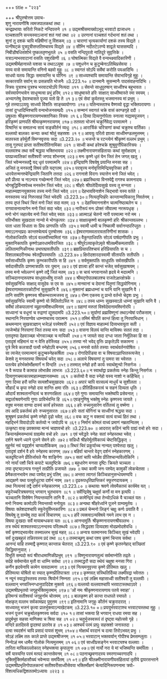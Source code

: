 +++
title = "२२३"

+++
श्रीपुरुषोत्तम उवाच-  
शृणु नारायणीश्रि त्वमजपालकथां तथा ।  
चन्द्र्प्रभायाः सरितो निकटे नन्दिपत्तने ॥१ ॥
उद्यमश्रीसमाख्योऽभूद् भरवाटो ह्यजाधनः ।  
पञ्चशतानि सन्त्यस्याऽजानां शतं गवां तथा ॥२ ॥
उरणानां पञ्चशतं गर्दभानां शतं तथा ।  
शुनां तु दशकं चापि महिषीणां तु विंशकम् ॥३ ॥
चाराणां भृत्यकार्याणां दशकं तस्य विद्यते ।  
पत्नीषट्कं पुत्रपुत्रीसप्ततिश्चास्य विद्यते ॥४ ॥
सीम्नि नदीतटेऽरण्ये शाद्वले घाससम्पदि ।  
निबीडौषधिसंशोभे पुष्कलतृणभूतले ॥५ ॥
वसति नन्दिपुरतो नातिदूरे सुवृत्तिके ।  
यत्राऽन्यभरवाटानां वसतिः पशुरक्षिणी ॥६ ॥
घोषात्मिका विद्यते वै वन्यभक्ष्यादिकारिणी ।  
उद्यमश्रीर्महानास्ते यशसा च तथाऽऽयुषा ।७ ॥
पशुधनेन च कुटुम्बेनाऽतिथिप्रसेवया ।  
यस्य वासे समायान्ति वनिनो बहवो मुहुः ॥८ ॥
स्वागतं सोऽपि सर्वेषां करोति पयआदिभिः ।  
साधवो यतयः सिद्धाः समायान्ति च योगिनः ॥९ ॥
साध्व्यश्चापि समायान्ति सेवाभाविगृहे मुहुः ।  
सत्कारयति सर्वान् सः प्रसन्नयति भोजनैः ॥3.223.१० ॥
दानमानैः सुसन्मानैः पादसंवाहनादिभिः ।  
स्त्रियः पुत्राश्च पुत्रश्च भरवाट्योऽपि नित्यदा ॥११ ॥
सेवन्ते साधुपुरुषान् साध्वीश्च बहुभावतः ।  
सर्वस्वार्पणभावेन साधून्मत्वा प्रभुं हरिम् ॥१२॥
साधुष्वास्ते हरिः साक्षात् साध्वीष्वास्ते रमा स्वयम् ।  
अभ्यागतेषु देवाश्चासते पूज्या यतो हि ते ॥१ ३॥
एवं सेवां कुर्वतस्तु भजमानस्य मां प्रभुम् ।  
गृहे तस्याऽऽययुः साध्व्यो विंशतिः साङ्ख्ययोगगाः ॥१४॥
यतिन्यस्ताश्च वैष्णव्यो वृद्धा भक्तिपरायणाः ।  
तासां दुग्धादिभिश्चापि वन्यभोजनसम्प्रदैः ॥१५॥
सन्मानं स्वागतं चक्रे वासं काण्डगृहे ददौ ।  
उषुस्ताः श्रीकृष्णनारायणभक्तानिकाः स्त्रियः ॥१ ६॥
दिव्या दिव्यगुणोपेताः स्नात्वा नद्यामपूजयन् ।  
हरिकृष्णं प्राणपतिं श्रीमत्कृष्णनरायणम् ॥१७॥
ततस्ता भोजनं चक्रुर्निवेद्य परमात्मने ।  
विश्रान्तिं च समालभ्य सायं सङ्कीर्तनं व्यधुः ॥१८॥
आरार्त्रिकं चरित्राणां कथां चक्रुश्च वार्तिकाः ।  
वल्लव्यो बालकाः कन्याः कथां श्रोतुं सहस्रशः ॥१ ९॥
आययुः परितो ज्ञात्वा साध्वीमण्डलमुत्तमम् ।  
मातरस्ता हरेर्मूर्तौ विमग्नवृत्तयः सदा ॥3.223.२० ॥
भजन्ते च रटन्त्येनं श्रीकृष्णं वल्लभं प्रभुम् ।  
तासु गुरुपदं प्राप्ता सतीश्वरीतिनामिका ॥२१ ॥
साध्वी कथां हरेश्चक्रे शुश्रुवुर्गोपिकास्त्रियः ।  
वल्लवाश्च तथा सर्वे श्रद्धया भक्तिभावया ॥२२॥
लक्ष्मीनारायणसंहितायाः कथां सुमोक्षदाम् ।  
पापप्रज्वालिकां सतीश्वरी जगाद शोभनाम् ॥२३॥
मनः कृष्णे धृतं येन जितं तेन जगत् खलु ।  
जितं भवेन्मनस्तद्वै यद् धृतं परमात्मनि ॥२४॥
इन्द्रियाणि विषयेषु प्रयान्ति मनसा सह ।  
अजितं तु मनस्तद्वै विषयं प्रति यद्गतम् ॥२५॥
परावृत्त्य मनोवृत्तिमिन्द्रियवृत्तिका हरौ ।  
धारयेत्तन्मनश्चेन्द्रियाणि जितानि तत्तदा ॥२६॥
रागनाशे विरागः स्यात्तेन मनो जितं भवेत् ।  
हरौ प्रीत्या च नाऽन्यत्र गच्छेन्मनो जितं भवेत् ॥२७॥
ब्रह्मस्थित्या विनश्येद्वै रागश्च कामनादयः ।  
भोगबुद्धिर्विनश्येच्च मनस्तेन जितं भवेत् ॥२८॥
श्रीहरेः श्रीपतेर्दिव्यसुखे यस्य तु मग्नता ।  
माहात्म्यज्ञानयुक्तस्य तस्य मनो जितं भवेत् ॥२९॥
देहभावविनाशेन चिद्भावो यस्य वर्तते ।  
मनस्तस्य जडं निरुत्साहं जितं भवेदपि ॥3.223.३०॥
नित्यतृप्तिर्हरेः कान्तान्मायिकात्तु निवर्तनम् ।  
तस्य तृप्तं स्थिरं चित्तं मनो जितं सदा मतम् ॥३ १ ॥
देहाभिमाननाशेन चात्मनिष्ठाबलेन च ।  
रागवासनात्यागेन मनो जितं सदा भवेत् ॥३२॥
नारीरूपं मनः प्रोक्तं जीवात्मा नररूपधृक् ।  
मनो भोगं जहात्येव मनो जितं भवेत् स्वतः ॥३३॥
आत्माऽहं चेतनो नारी परमात्मा नरो मम ।  
पतिर्भोक्ता सुखदाता नान्यो मे भोगकृत्परः ॥३४॥
साक्षात्कृष्णो बालकृष्णो हरिः श्रीकान्तवल्लभः ।  
पाता धाता विधाता सः प्रियः प्राणपतिः पतिः ॥३५॥
स्वामी धामी च निष्कामी सर्वानन्दपरिप्लुतः ।  
ममाऽऽनन्दप्रदः कान्तश्चेत्ययं पुरुषोत्तमः ॥३६॥
ईश्वराणामवतारावतारिणीनां शासकः ।  
गोलोकाधिपतिः सोऽयं वल्लवीस्वामितां गतः ॥३७॥
वैकुण्ठाधिपतिः सोऽयं पार्षदाणीपतिः प्रभुः ।  
मुक्तानिकापतिः कृष्णोऽक्षरधामविराजितः ॥३८॥
श्रीपुरेऽव्याकृतेऽमृते श्रीलक्ष्मीकमलापतिः ।  
ललितामाणिकीनाथः प्रभापद्मावतीपतिः ॥३९॥
ब्रह्मप्रियापतिश्चायं हरिप्रियापतिः स च ।  
विशालाबदरीनाथः श्वेतद्वीपरमापतिः ॥3.223.४०॥
क्षिरोदशारदास्वामी सीतापतिः सतीपतिः ।  
सर्वसाध्वीपतिः कृष्णः कुम्भकारीपतिः स हि ॥४१ ॥
सर्वमुक्तपतिः साधुपतिः सर्वसखीपतिः ।  
सर्वदासीपतिः प्राणमात्रपतिः परः पुमान् ॥४२॥
एवं ज्ञात्वा हरिं कान्तं भजेत् सर्वसुखाश्रयम् ।  
तस्य मनो भवेल्लग्नं कृष्णे तद्वै जितं मतम् ॥४३॥
स चायं भगवानास्ते हृदये मे मदात्मनि ।  
सञ्चिदानन्दरूपश्च साधुसाध्वीषु राजते ॥४४॥
श्रीमद्गोपालबालश्च राजतेऽक्षरक्षेत्रके ।  
सर्वसुखनिधिः साक्षाद् वासुदेवः स एव सः ॥४५॥
मानवानां च देवानां पितॄणां सिद्धयोगिनाम् ।  
ईश्वराणामवतारकोटीनां सुसुखानि वै ॥४६॥
मुक्तानां ब्रह्मधाम्नां च यानि यानि सुखानि वै ।  
तानि सर्वाणि कृष्णस्य श्रीकम्भरात्मजस्य तु ॥४७॥
रोम्ण एकस्य तु प्रान्ते वर्तन्ते चेदृशः प्रभुः ।  
सर्वसुखनिधिः स्वामी कृष्णो यो मिलितोऽस्ति नः ॥४८॥
तस्य धाम्नः सुखस्याऽग्रे धाम्नां सुखानि यानि वै ।  
सर्वेषां लोकपालानां व्यूहानामीशधामिनाम् ॥४९॥
ग्रहाणां मरुतां विश्वेदेवानामश्विनोरपि ।  
साध्यानां च वधूनां च रुद्राणां द्युसदामपि ॥3.223.५०॥
सूर्याणां व्रह्मविष्णूनां तथाऽन्येषां परौकसाम् ।  
स्थानानि निरयाण्येव धाम्नश्चास्य परात्मनः ॥५१॥
तमिमं श्रीपतिं कान्तं हित्वा तु निरयाभिधान् ।  
कथमन्यान् सुखसञ्ज्ञान् भजेऽहं परमेश्वरी ॥५२॥
एवं विज्ञाय माहात्म्यं दिव्यभावयुता सती ।  
त्यजेन्मोहं निरयाणां जितं तस्या मनः सदा ॥५३॥
वासना विलयं यान्ति मायिक्यः सततं तदा ।  
एतादृश्या देहवाञ्च्छा भोगवाञ्च्छा च मायिकी ॥५४॥
न जायते सदा दग्धा जाता निर्मूलिका हि सा ।  
एतादृशं महिमानं या न वेत्ति हरेस्त्विह ॥५५॥
तस्या नरे भवेद् वृत्तिः प्राकृतेऽपि सकामना ।  
पुत्रे मित्रे कलत्रादौ पत्यौ स्नेहोऽपि बन्धनम् ॥५६॥
मनसो वर्तते तस्याः स्वार्थवर्तनयोषितः ।  
सा त्यजेत् परमात्मानं कुटुम्बस्नेहकर्षिता ॥५७॥
रोगादिपीडया वा च विषयाऽप्राप्तितस्त्यजेत् ।  
केशवे तु मनस्तस्या विषयार्थं चरेत् सदा ॥५८॥
अलाभे विषयाणां तु पामरा सा भवेत्ततः ।  
पतत्येव हरेर्भक्तेर्मोक्षमार्गं न विन्दति ॥५९॥
तस्मात् स्नेहो हरौ कार्यः स्वार्थशून्यो निसर्गजः ।  
न वै रूपान्न वै कामान्न लोभान्नैव लाभजः ॥3.223.६०॥
न स्वार्थाद्वा प्रकर्तव्यः स्नेहः किन्तु निसर्गजः ।  
दिव्यगुणचमत्कारमाहात्म्यज्ञानसम्भवः ॥६१ ॥
कर्तव्यो वै सदा स्नेहो यस्य नाशो न कर्हिचित् ।  
गुणा दिव्या हरौ सन्ति सत्यशौचसुखादयः ॥६२॥
अपारं चापि वात्सल्यं माधुर्यं च सुशीलता ।  
सौहार्दं च कृपा स्नेहो दया शान्तिः क्षमा रतिः ॥६३॥
प्रीतिर्हितकरत्वं च सहनं दिव्यता धृतिः ।  
औदार्यं शाश्वतानन्दित्वं च शरणरक्षिता ॥६४॥
एते गुणाः समायान्ति भक्तेष्वपि प्रसेवनात् ।  
सद्वार्ताश्रवणेनापि गुणाः प्राविर्भवन्ति हि ॥६५॥
एवङ्गुणिषु भक्तेषु स्नेहः कृष्णस्य जायते ।  
वपुषा मनसा वाण्या दास्यं कार्यं हरेस्ततः ॥६६॥
हरेः रुच्यनुसारेण वर्तितव्यं तु वर्ष्मणा ।  
तप आदि प्रकर्तव्यं हरेः रुच्यनुसारतः ॥६७॥
हरेः सतां योगिनां च साध्वीनां श्रद्धया सदा ।  
शुश्रूषणं प्रकर्तव्यं कृष्णे स्नेहो दृढो भवेत् ॥६८॥
वचः कटु न वक्तव्यं सत्यं वाच्यं हितं तथा ।  
महद्भिर्न विवादोऽपि कर्तव्यो न जयोऽपि च ॥६९॥
निर्मानं कोमलं वाच्यं प्रमाणं नम्रतान्वितम् ।  
उत्कृष्टा वाक् प्रवक्तव्या मान्यं चाज्ञावचो हरेः ॥3.223.७० ॥
आदरात् कठिनं चापि ग्राह्यं वचो हरेः सदा ।  
क्रियानर्हमसम्भाव्यं ग्राह्यमेव वचो हरेः ॥७१ ॥
एवं भवेद्धरेः स्नेहः सतां स्नेहस्तथा भवेत् ।  
दर्शने श्रवणे ध्याने पूजने सेवने हरेः ॥७२॥
सन्निधौ श्रीहरेर्मूर्तावैकाग्र्यं चेष्टसिद्धिकृत् ।  
मुहुर्नवं नवं यद्वद्दर्शनं चाप्यलौकिकम् ॥७३॥
स्थिरं चिरं प्रकुर्याच्च नान्यत् पश्येत्तदा खलु ।  
एतादृशं दर्शनं वै हरेः स्नेहस्य कारणम् ॥७४॥
बहिर्वा चान्तरे वेदृग् दर्शनं स्नेहकारणम् ।  
चलदृष्टिजने प्रीतिर्जायते नैव शार्ङ्गिणः ॥७५॥
सतां चापि भवेन्नैव प्रीतिश्चान्यविलोकिनि ।  
नरे नार्यां पशौ चित्रे कपाटे चलदृष्टिके ॥७६॥
बहुधारेण मनसा दृष्टिः क्रियते चञ्चला ।  
तया दृष्ट्याऽन्यत्र गन्तुर्न तत्प्रीतिः प्रजायते ॥७७ ॥
यथा कामी जनः पश्येत् कामुकीं त्वेकचेतसा ।  
प्रेमैकतानभावेन तथा पश्येत् प्रभुं पतिम् ॥७८॥
अन्तरा त्वागतं किञ्चिन्नानुसन्धेयमण्वपि ।  
आद्यक्षणे यथा पत्युर्वधूट्या दर्शनं नवम् ॥७९॥
दृढरूपधृतिप्राप्तिकरं स्फुरणदायकम् ।  
तथा नित्यनवं तद्वै दर्शनं स्नेहकारणम् ॥3.223.८० ॥
कथायाः श्रवणे त्वेवमैकाग्र्यं कार्यमेव यत् ।  
स्फुरेच्चरित्रश्रवणाद् भगवान् भूतभावनः ॥८१ ॥
सर्वेन्द्रियेषु चक्षुर्वा कर्णो वा मन इत्यपि ।  
चञ्चलानि विशेषेण नियन्तव्यानि तानि वै .॥८२॥
कामेन्द्रियं तथा तेभ्योऽधिकं वै चञ्चलं यतः ।  
मनो नियम्य कामोऽपि नियन्तव्यो मनोयुतः ॥८३॥
अन्यथा श्रीहरेर्ध्याने पूजने ग्राम्यमूर्तयः ।  
विषयाः क्लेशदाश्चापि स्फुरेयुर्विघ्नकारिणः ॥८४॥
प्रबलं चेन्मनो लिङ्गं चक्षुः कर्णः प्रयाति वै ।  
विषयेषु तु ग्राम्येषु तदा कार्यं विचारणम् ॥८५॥
हरिं त्यक्त्वाऽन्यविषये गमने लाभ एव न ।  
विषया दुःखदाः सर्वे मायाबन्धकरा यतः ॥८६॥
आनन्दमूर्तिः श्रीकृष्णनारायणश्रीवल्लभः ।  
तत्र स्थेयं शाश्वतस्याऽऽनन्दस्य परिलब्धये ॥८७॥
सिद्धदशा दिव्यदशा मोदप्रमोदशेवधिः ।  
सर्वं कृष्णाद्भवत्येव तस्माल्लभ सुखं महत् ॥८८॥
अन्यत्र यतमानस्य किञ्चित् सुखं भवेदपि ।  
सर्वं दुःखबहुलं तन्निरयस्य प्रदं तथा ॥८९॥
तस्माच्छृणु कथां पश्य कृष्णं चिन्तय सर्वथा ।  
आनन्दं याहि तस्माद्वै कृष्णात् कान्तान्न चेतरात् ॥3.223.९० ॥
एवं कृष्णे कृतस्नेहाद् वाञ्छितां सिद्धिमाप्नुयात् ।  
विभूतिं सम्पदो रूपं श्रीराधामाणिकीप्रभुम् ॥९१ ॥
विष्णुनारायणतुल्यं सर्वमाप्नोति तद्रतेः ।  
सदेहे सर्वमाप्येत मृतौ वा धाम्नि सर्वथा ॥९२॥
तस्माद्धरौ सदा स्थेयं चक्षुषा मनसा गिरा ।  
कर्णेन हृदयेनापि कामेन यावदात्मना ॥९३॥
एवं नित्यमनुवृत्त्या कृष्णे प्रीतिमतः खलु ।  
प्रीतिमत्या योषितो वा स्यात् कृष्णप्रीतिपात्रता ॥९४॥
कृष्णवत् संस्थितिर्दिव्या लक्ष्मीवद्वा भवेत्ततः ।  
न न्यूनं स्याद्धरेस्तस्य तस्याः श्रियोर्न निम्नता ॥९५॥
एवं लक्ष्मि महासाध्वी सतीश्वरी तु वल्लवीः ।  
वल्लवान् भगवत्स्निग्धानुपादिदेश मुक्तये ॥९६॥
वल्लव्यो वल्लवाश्चापि भरवाटास्तथाऽपरे ।  
उद्यमश्रीप्रभृतयो जगृहुर्भक्तिमुत्तमाम् ॥९७॥
'ओं नमः श्रीकृष्णनारायणाय पतये स्वाहा' ।  
इतिमन्त्रं सतीश्वर्या जगृहुर्नाम चोत्तमम् ॥९८॥
बालकृष्ण हरे कान्त राधापते रमापते ।  
मोक्षकृत् वल्लभ सर्वकामप्रद पुमुत्तम ॥९९॥
इतिनामानि जगृहुः कीर्तनं चक्रुरादरात् ।  
साध्व्यस्तु भजनं कृत्वा प्रातर्भुक्त्वाऽन्यखेटकम् ॥3.223.१० ०॥
प्रययुर्भरवाटाश्च भरवाट्यस्तथा मुहुः ।  
भजनं पूजनं चक्रुर्बालकृष्णस्य सर्वदा ॥१० १॥
तासां भक्त्या हि भगवान् राधया रमया सह ।  
प्रादुर्बभूव सहसा माणिक्या च श्रिया सह ॥१ ०२॥
चतुर्भुजस्वरूपं तं दृष्ट्वा महोत्सवे गृहे ।  
मन्दिरे व्रतदिवसे द्वादश्यां प्रातरेव ह ॥१ ०३॥
आश्चर्यं परमं प्रापुः सहस्रशो जनास्तदा ।  
दत्वा स्वदर्शनं चापि प्रसादं पायसं शुभम् ॥१०४॥
मोक्षार्थं वरदानं च दत्वा तिरोऽभवत् प्रभुः ।  
सोऽहं लक्ष्मि ततः काले प्राप्ते उद्यमश्रीजनम् ॥१ ०५॥
भरवाटान् भक्तवर्यान् गोपीश्च प्रेमसम्प्लुताः ।  
निन्येऽहं मम धामैव गोलोकं नित्यमुत्तमम् ॥१ ०६॥
एवं साध्वीप्रसङ्गेन भरवाट्यश्च वल्लवाः ।  
तारिता मायिकाल्लोकात् स्नेहभक्त्या कृपालुना ॥१ ०७॥
एवं नार्यो नरा ये मां भजिष्यन्ति समर्पिताः ।  
सर्वे यास्यन्ति परमं मत्पदं कान्तसेवनम् ॥१ ०८॥
पठनाच्छ्रवणादस्य स्मरणाच्चरणादपि ।  
भुक्तिर्मुक्तिर्महासौख्यं भवेन्मया समर्पितम् ॥१ ०९॥
इति श्रीलक्ष्मीनारायणीयसंहितायां तृतीये द्वापरसन्ताने उद्यमश्रीप्रभृतिगोपालकानां सतीश्वरीसाध्वीसेवया भक्तिर्मोक्षणं चेत्यादिनिरूपणनामा त्रयो-  
विंशत्यधिकद्विशततमोऽध्यायः ॥२२३ ॥
    
